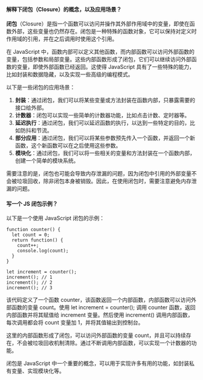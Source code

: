 <!--
 * @Author: Shu Binqi
 * @Date: 2023-03-14 19:54:21
 * @LastEditors: Shu Binqi
 * @LastEditTime: 2023-04-16 07:00:10
 * @Description: 闭包（Closure）
 * @Version: 1.0.0
 * @FilePath: \interviewQuestionsc:\Git\interviewQuestions\前端基础\JavaScript\闭包-Closure.md
-->

#### 解释下闭包（Closure）的概念，以及应用场景？

**闭包**（Closure）是指一个函数可以访问并操作其外部作用域中的变量，即使在函数外部，这些变量也仍然存在。闭包是一种特殊的函数对象，它可以保持对定义时作用域的引用，并在之后调用时使用这个引用。

在 JavaScript 中，函数内部可以定义其他函数，而内部函数可以访问外部函数的变量，包括参数和局部变量。这些内部函数形成了闭包，它们可以继续访问外部函数的变量，即使外部函数已经返回。这使得 JavaScript 具有了一些特殊的能力，比如封装和数据隐藏，以及实现一些高级的编程模式。

以下是一些闭包的应用场景：

1. **封装**：通过闭包，我们可以将某些变量或方法封装在函数内部，只暴露需要的接口给外部。
1. **计数器**：闭包可以实现一些简单的计数器功能，比如点击计数、定时器等。
1. **延迟执行**：通过闭包，我们可以延迟函数的执行，以达到一些特定的目的，比如防抖和节流。
1. **部分应用**：通过闭包，我们可以将某些参数预先传入一个函数，并返回一个新函数，这个新函数可以在之后使用这些参数。
1. **模块化**：通过闭包，我们可以将一些相关的变量和方法封装在一个函数内部，创建一个简单的模块系统。

需要注意的是，闭包也可能会导致内存泄漏的问题，因为闭包中引用的外部变量不会被垃圾回收，除非闭包本身被销毁。因此，在使用闭包时，需要注意避免内存泄漏的问题。

#### 写一个 JS 闭包示例？

以下是一个使用 JavaScript 闭包的示例：

```
function counter() {
  let count = 0;
  return function() {
    count++;
    console.log(count);
  }
}

let increment = counter();
increment(); // 1
increment(); // 2
increment(); // 3
```

该代码定义了一个函数 counter，该函数返回一个内部函数，内部函数可以访问外部函数的变量 count。使用 let increment = counter(); 调用 counter 函数，返回内部函数并将其赋值给 increment 变量。然后使用 increment() 调用内部函数，每次调用都会将 count 变量加 1，并将其值输出到控制台。

这里的内部函数形成了闭包，可以访问外部函数的变量 count，并且可以持续存在，不会被垃圾回收机制清除。通过不断调用内部函数，可以实现一个计数器的功能。

闭包是 JavaScript 中一个重要的概念，可以用于实现许多有用的功能，如封装私有变量、实现模块化等。

